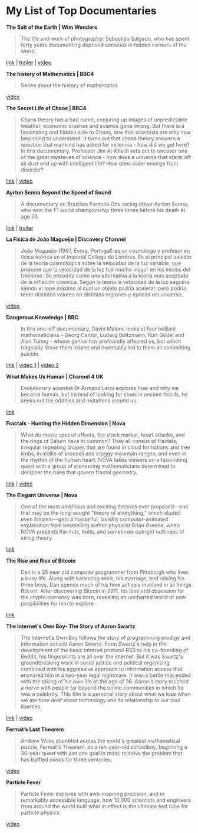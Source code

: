 # My List of Top Documentaries

**The Salt of the Earth | Wim Wenders**
> The life and work of photographer Sebastião Salgado, who has spent forty years documenting deprived societies in hidden corners of the world.

[link](http://www.imdb.com/title/tt3674140/) | 
[trailer](https://www.youtube.com/watch?v=OivMlWXtWpY) | 
[video](http://peliculasio.com/the-salt-of-the-earth)

**The history of Mathematics | BBC4**
> Series about the history of mathematics

[video](http://www.dnatube.com/video/6534/The-History-of-Mathematics--BBC-doc-part1)

**The Secret Life of Chaos | BBC4**
> Chaos theory has a bad name, conjuring up images of unpredictable weather, economic crashes and science gone wrong. But there is a fascinating and hidden side to Chaos, one that scientists are only now beginning to understand. It turns out that chaos theory answers a question that mankind has asked for millennia - how did we get here? In this documentary, Professor Jim Al-Khalili sets out to uncover one of the great mysteries of science - how does a universe that starts off as dust end up with intelligent life? How does order emerge from disorder?

[link](http://www.bbc.co.uk/programmes/b00pv1c3) | [video](http://www.dailymotion.com/video/xv1j0n_the-secret-life-of-chaos_shortfilms)

**Ayrton Senna Beyond the Speed of Sound**
> A documentary on Brazilian Formula One racing driver Ayrton Senna, who won the F1 world championship three times before his death at age 34.

[link](http://www.imdb.com/title/tt1424432/) | [trailer](https://www.youtube.com/watch?v=tvn3GApQf4w)

**La Fisica de João Magueijo | Discovery Channel**
> João Magueijo (1967, Évora, Portugal) es un cosmólogo y profesor en física teórica en el Imperial College de Londres. Es el principal valedor de la teoría cosmológica sobre la velocidad de la luz variable, que propone que la velocidad de la luz fue mucho mayor en los inicios del Universo. Se presenta como una alternativa a la teoría más aceptada de la inflación cósmica. Según la teoría la velocidad de la luz seguiría siendo el tope máximo al cual un objeto podría acelerar, pero podría tener distintos valores en distintas regiones y épocas del universo.

[video](http://www.dailymotion.com/video/xr8n0v_discovery-la-fisica-de-joao-magueijo_tech)

**Dangerous Knowledge | BBC**
> In this one-off documentary, David Malone looks at four brilliant mathematicians - Georg Cantor, Ludwig Boltzmann, Kurt Gödel and Alan Turing - whose genius has profoundly affected us, but which tragically drove them insane and eventually led to them all committing suicide.

[link](http://www.imdb.com/title/tt1520274/) | [video 1](https://vimeo.com/30482156) | [video 2](https://vimeo.com/30641992)

**What Makes Us Human | Channel 4 UK**
> Evolutionary scientist Dr Armand Leroi explores how and why we became human, but instead of looking for clues in ancient fossils, he seeks out the oddities and mutations around us.

[link](http://www.channel4.com/programmes/what-makes-us-human/episode-guide)

**Fractals - Hunting the Hidden Dimension | Nova**
> What do movie special effects, the stock market, heart attacks, and the rings of Saturn have in common? They all consist of fractals, irregular repeating shapes that are found in cloud formations and tree limbs, in stalks of broccoli and craggy mountain ranges, and even in the rhythm of the human heart. NOVA takes viewers on a fascinating quest with a group of pioneering mathematicians determined to decipher the rules that govern fractal geometry.

[link](http://www.pbs.org/wgbh/nova/physics/hunting-hidden-dimension.html) | [video](https://www.youtube.com/watch?v=s65DSz78jW4)

**The Elegant Universe | Nova**
> One of the most ambitious and exciting theories ever proposed—one that may be the long-sought "theory of everything," which eluded even Einstein—gets a masterful, lavishly computer-animated explanation from bestselling author-physicist Brian Greene, when NOVA presents the nuts, bolts, and sometimes outright nuttiness of string theory.

[link](http://www.pbs.org/wgbh/nova/physics/elegant-universe.html)

**The Rise and Rise of Bitcoin**
> Dan is a 35 year old computer programmer from Pittsburgh who lives a busy life. Along with balancing work, his marriage, and raising his three boys, Dan spends much of his time actively involved in all things Bitcoin. After discovering Bitcoin in 2011, his love and obsession for the crypto-currency was born, revealing an uncharted world of new possibilities for him to explore.

[link](http://bitcoindoc.com/)

**The Internet's Own Boy- The Story of Aaron Swartz**
> The Internet’s Own Boy follows the story of programming prodigy and information activist Aaron Swartz. From Swartz's help in the development of the basic internet protocol RSS to his co-founding of Reddit, his fingerprints are all over the internet. But it was Swartz's groundbreaking work in social justice and political organizing combined with his aggressive approach to information access that ensnared him in a two-year legal nightmare. It was a battle that ended with the taking of his own life at the age of 26. Aaron's story touched a nerve with people far beyond the online communities in which he was a celebrity. This film is a personal story about what we lose when we are tone deaf about technology and its relationship to our civil liberties.

[link](http://www.takepart.com/internets-own-boy) | [video](https://www.youtube.com/watch?v=vXr-2hwTk58)

**Fermat’s Last Theorem**
> Andrew Wiles stumbled across the world's greatest mathematical puzzle, Fermat's Theorem, as a ten-year-old schoolboy, beginning a 30-year quest with just one goal in mind: to solve the problem that has baffled minds for three centuries.

[video](https://vimeo.com/184722729)

**Particle Fever**
> Particle Fever explores with awe-inspiring precision, and in remarkably accessible language, how 10,000 scientists and engineers from around the world built what in effect is the ultimate test tube for particle physics.

[video](https://www.youtube.com/watch?v=akCJc7K3DUU)

